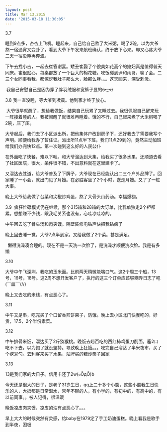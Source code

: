 ```yaml
---
layout: post
title: Mar 13,2015
date: '2015-03-18 11:30:05'
---
```



3.7

睡到9点多，杏杏上飞机。睡起来，自己给自己熬了大米粥，喝了2碗。以为大爷熬一宿通宵又变卦了，看到大爷下午发来航班确认，终于放下心来。却又心疼大爷二天一宿没睡再奔波。

下午去找小吉，一起去崔答谢宴。矮丑崔娶了个貌美如花高个的媳妇真是值得普天同庆。崔很贴心，每桌都放了一个巨大的棉花糖。吃饭碰到尹和雨哥，聊了会。二三个女同事看我，都惊讶我肚子那么大，脸那么胖。。。这天回来，深受刺激。

 我自己安慰自己是因为穿了胖羽绒服和宽裤子显的~~~~(>_<)~~~~

3.8 我一直没睡，等大爷到凌晨。他到家才终于放心。

 大爷很早就醒了，想给我做饭，结果自己玩累了又睡过去。我很佩服自己醒来玩一阵接着睡的人。我被闹醒了就很难再睡着。饿的不行，自己起来煮了大米粥喝了2碗，压了压。

大爷起后，我们去了小区派出所，把他集体户改到房子下，还好我去了需要我写个声明。顺便给我办了暂住证。派出所11点半下班，我们11点29到的，竟然主动加班给我们办完快12点。第一次碰到这么好的人民公仆

在外面吃了快餐，难以下咽。和大爷溜达到大集，给我买了很多水果，还顺道去看了社区医院，很大，条件很不错，不出意料就在这里建卡了。

又溜达去胜道，给大爷普及了下牌子，大爷现在已经能认出二三个户外品牌了。回家睡了一小会，就出门见了月嫂。在必胜客坐了2个小时，送走月嫂。又了了一桩大事。

晚上大爷给我做了台菜和尖椒炒鸡蛋，熬了大骨头山药汤。幸福爆棚。

3.9  疯狂忙碌模式仍在继续，那个315箱和28箱的大订单，比我单独走2个柜都累。想想赚不少钱，跟我毛关系也没有，心哇凉哇凉的。

中午回去吃了骨头汤和肉夹馍。隔壁装修电钻声快把我钻疯了

晚上回去睡一觉，大爷7点半到家。又给我做了2个菜。甚是满足。

  懒得洗澡凑合睡的。现在不是一天洗一次脸了，是洗澡才顺便洗次脸。我是有多懒

3.10

大爷中午飞深圳。我吃的玉米面。比前两天稍微能喘口气。这2个周三个船，13号，16号，18号。这2周不想开发客户了，执行的这三个订单应该够糊弄日志了吧(￣皿￣///)

晚上又去吃的米线，有点恶心了。

3.11

中午又是串，吃完买了个口留香煎饼果子，防饿。晚上去小区北门快餐吃的，好贵，17.5，2个半份素菜。

3.12

中午排骨米饭，溜达买了2斤猕猴桃。晚饭去崂百吃的西红柿鸡蛋刀削面，塞2口吃不下去，以为饱了就没坚持。导致晚上狂饿。。。吃完自己溜达了半米夜市，买了个挖耳勺。去利客来买了水果，站牌买的糖炒栗子回家

3.13

13是我们家的大日子。信用卡还了2w(๑ŐдŐ)b

今天还是很大的日子，是老子31岁生日，qq上二十多个小窗，这些小窗我生日快乐的人，大抵都是日常潜水，常年不聊的人，有小学的，有初中的，有高中的，有以前同事。。被人记得，很温暖

晚饭凉皮肉夹馍，凉皮的油有点恶心了。。。

早上大大的时候突然有灵感，给baby在1979定了手工奶油蛋糕。晚上看我是歌手到半夜，困极

 



